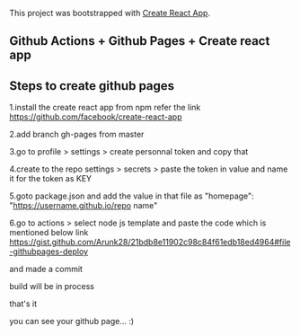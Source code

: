 This project was bootstrapped with [Create React App](https://github.com/facebook/create-react-app).

## Github Actions + Github Pages + Create react app

## Steps to create github pages
1.install the create react app from npm 
refer the link
https://github.com/facebook/create-react-app

2.add branch gh-pages from master

3.go to profile > settings > create personnal token and copy that 

4.create to the repo settings > secrets > paste the token in value and name it for the token as KEY

5.goto package.json and add the value in  that file
as  "homepage": "https://username.github.io/repo name"

6.go to actions > select node js template and paste the code which is mentioned below link
https://gist.github.com/Arunk28/21bdb8e11902c98c84f61edb18ed4964#file-githubpages-deploy

and made a commit

build will be in process 

that's it 

you can see your github page... :)
